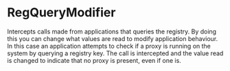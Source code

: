 # RegQueryModifier
Intercepts calls made from applications that queries the registry. By doing this you can change what values are read to modify application behaviour. In this case an application attempts to check if a proxy is running on the system by querying a registry key. The call is intercepted and the value read is changed to indicate that no proxy is present, even if one is. 
